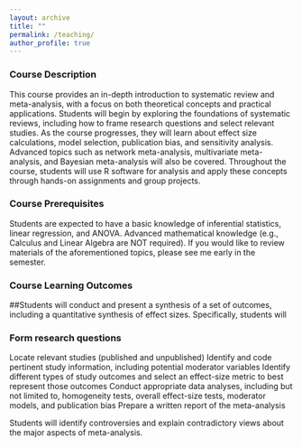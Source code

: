```yaml
---
layout: archive
title: ""
permalink: /teaching/
author_profile: true
---
```



### Course Description

This course provides an in-depth introduction to systematic review and meta-analysis, with a focus on both theoretical concepts and practical applications. Students will begin by exploring the foundations of systematic reviews, including how to frame research questions and select relevant studies. As the course progresses, they will learn about effect size calculations, model selection, publication bias, and sensitivity analysis. Advanced topics such as network meta-analysis, multivariate meta-analysis, and Bayesian meta-analysis will also be covered. Throughout the course, students will use R software for analysis and apply these concepts through hands-on assignments and group projects.

### Course Prerequisites

Students are expected to have a basic knowledge of inferential statistics, linear regression, and ANOVA. Advanced mathematical knowledge (e.g., Calculus and Linear Algebra are NOT required). If you would like to review materials of the aforementioned topics, please see me early in the semester.

### Course Learning Outcomes
##Students will conduct and present a synthesis of a set of outcomes, including a quantitative synthesis of effect sizes. Specifically, students will 
### Form research questions
Locate relevant studies (published and unpublished)
Identify and code pertinent study information, including potential moderator variables
Identify different types of study outcomes and select an effect-size metric to best represent those outcomes
Conduct appropriate data analyses, including but not limited to, homogeneity tests, overall effect-size tests, moderator models, and publication bias
Prepare a written report of the meta-analysis

Students will identify controversies and explain contradictory views about the major aspects of meta-analysis.
